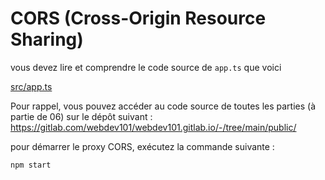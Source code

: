 # CORS (Cross-Origin Resource Sharing)

vous devez lire et comprendre le code source de `app.ts` que voici

[src/app.ts](src/app.ts ':include :type=code typescript')

Pour rappel, vous pouvez accéder au code source de toutes les parties (à partie de 06) sur le dépôt suivant : https://gitlab.com/webdev101/webdev101.gitlab.io/-/tree/main/public/

pour démarrer le proxy CORS, exécutez la commande suivante :

```terminal	
npm start
```